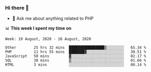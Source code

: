 ### Hi there 👋

<!--
**mustafaculban/mustafaculban** is a ✨ _special_ ✨ repository because its `README.md` (this file) appears on your GitHub profile.

Here are some ideas to get you started:

- 🌱 I’m currently learning ...
- 👯 I’m looking to collaborate on ...
- 🤔 I’m looking for help with ...
- 📫 How to reach me: ...
- 😄 Pronouns: ...
- ⚡ Fun fact: ...

-->
- 💬 Ask me about anything related to PHP


📊 **This week I spent my time on**
<!--START_SECTION:waka-->
```text
Week: 19 August, 2020 - 26 August, 2020

Other        25 hrs 32 mins  ████████████████▒░░░░░░░░   65.34 % 
PHP          11 hrs 55 mins  ███████▓░░░░░░░░░░░░░░░░░   30.51 % 
JavaScript   50 mins         ▓░░░░░░░░░░░░░░░░░░░░░░░░   02.17 % 
SQL          38 mins         ▒░░░░░░░░░░░░░░░░░░░░░░░░   01.66 % 
HTML         3 mins          ░░░░░░░░░░░░░░░░░░░░░░░░░   00.14 % 
```
<!--END_SECTION:waka-->

